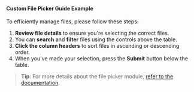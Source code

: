 
#### Custom File Picker Guide Example

To efficiently manage files, please follow these steps:

1. **Review file details** to ensure you're selecting the correct files.
2. You can **search** and **filter** files using the controls above the table.
3. **Click the column headers** to sort files in ascending or descending order.
4. When you've made your selection, press the **Submit** button below the table.

> **Tip**: For more details about the file picker module,
[refer to the documentation](https://sbg.github.io/sbShinyModules/articles/file-pickers.html).
